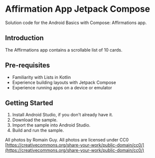 # Affirmation App Jetpack Compose

Solution code for the Android Basics with Compose: Affirmations app.

## Introduction
The Affirmations app contains a scrollable list of 10 cards.

## Pre-requisites
- Familiarity with Lists in Kotlin
- Experience building layouts with Jetpack Compose
- Experience running apps on a device or emulator

## Getting Started
1. Install Android Studio, if you don't already have it.
2. Download the sample.
3. Import the sample into Android Studio.
4. Build and run the sample.

All photos by Romain Guy. All photos are licensed under CC0 [https://creativecommons.org/share-your-work/public-domain/cc0/](https://creativecommons.org/share-your-work/public-domain/cc0/)
